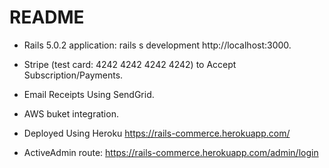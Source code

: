 # README


* Rails 5.0.2 application: rails s development http://localhost:3000.

* Stripe (test card: 4242 4242 4242 4242) to Accept Subscription/Payments.

* Email Receipts Using SendGrid.

* AWS buket integration.

* Deployed Using Heroku https://rails-commerce.herokuapp.com/

* ActiveAdmin route: https://rails-commerce.herokuapp.com/admin/login


